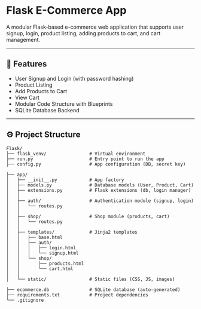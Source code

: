 # Flask E-Commerce App

A modular Flask-based e-commerce web application that supports user signup, login, product listing, adding products to cart, and cart management.

---

## 🚀 Features

- User Signup and Login (with password hashing)
- Product Listing
- Add Products to Cart
- View Cart
- Modular Code Structure with Blueprints
- SQLite Database Backend

---

## ⚙️ Project Structure

```
Flask/
├── flask_venv/                # Virtual environment
├── run.py                     # Entry point to run the app
├── config.py                  # App configuration (DB, secret key)

├── app/
│   ├── __init__.py            # App factory
│   ├── models.py              # Database models (User, Product, Cart)
│   ├── extensions.py          # Flask extensions (db, login manager)
│   │
│   ├── auth/                  # Authentication module (signup, login)
│   │   └── routes.py
│   │
│   ├── shop/                  # Shop module (products, cart)
│   │   └── routes.py
│   │
│   ├── templates/             # Jinja2 templates
│   │   ├── base.html
│   │   ├── auth/
│   │   │   ├── login.html
│   │   │   └── signup.html
│   │   └── shop/
│   │       ├── products.html
│   │       └── cart.html
│   │
│   └── static/                # Static files (CSS, JS, images)

├── ecommerce.db               # SQLite database (auto-generated)
├── requirements.txt           # Project dependencies
└── .gitignore
```









